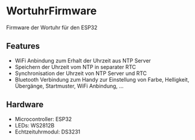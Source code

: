 # WortuhrFirmware
Firmware der Wortuhr für den ESP32

## Features
- WiFi Anbindung zum Erhalt der Uhrzeit aus NTP Server
- Speichern der Uhrzeit vom NTP in separater RTC
- Synchronisation der Uhrzeit von NTP Server und RTC
- Bluetooth Verbindung zum Handy zur Einstellung von Farbe, Helligkeit, Übergänge, Startmuster, WiFi Anbindung, ...


## Hardware
- Microcontroller: ESP32
- LEDs: WS2812B
- Echtzeituhrmodul: DS3231
